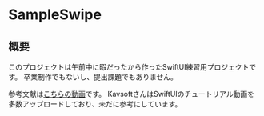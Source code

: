 # SampleSwipe

## 概要

このプロジェクトは午前中に暇だったから作ったSwiftUI練習用プロジェクトです。
卒業制作でもないし、提出課題でもありません。

参考文献は[こちらの動画](https://www.youtube.com/watch?v=wxvtJuR_erU)です。
KavsoftさんはSwiftUIのチュートリアル動画を多数アップロードしており、未だに参考にしています。
